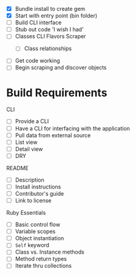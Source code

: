 -  [X] Bundle install to create gem
-  [X] Start with entry point (bin folder)
-  [ ] Build CLI interface
-  [ ] Stub out code 'I wish I had'
-  [ ] Classes
    CLI
    Flavors
    Scraper
    -  [ ] Class relationships


-  [ ] Get code working
-  [ ] Begin scraping and discover objects

# Build Requirements
CLI
-  [ ] Provide a CLI
-  [ ] Have a CLI for interfacing with the application
-  [ ] Pull data from external source
-  [ ] List view
-  [ ] Detail view
-  [ ] DRY

README
-  [ ] Description
-  [ ] Install instructions
-  [ ]  Contributor's guide
-  [ ] Link to license

Ruby Essentials
-  [ ] Basic control flow
-  [ ] Variable scopes
-  [ ] Object instantiation
-  [ ] `Self` keyword
-  [ ] Class vs. Instance methods
-  [ ] Method return types
-  [ ] Iterate thru collections
